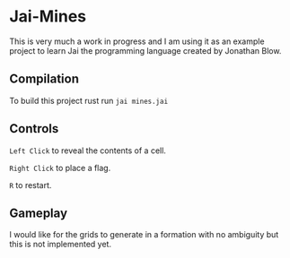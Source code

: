 # Jai-Mines

This is very much a work in progress and I am using it as an example project to learn Jai the programming language created by Jonathan Blow.

## Compilation
To build this project rust run ```jai mines.jai```

## Controls
`Left Click` to reveal the contents of a cell.

`Right Click` to place a flag.

`R` to restart.

## Gameplay
I would like for the grids to generate in a formation with no ambiguity but this is not implemented yet. 

